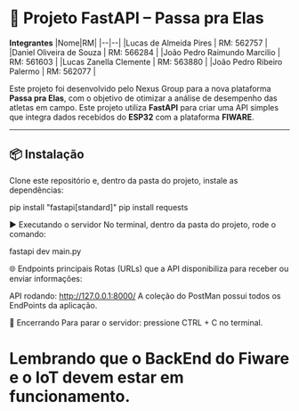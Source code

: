 # 🚀 Projeto FastAPI – Passa pra Elas
**Integrantes**
|Nome|RM|
|--|--|
|Lucas de Almeida Pires | RM: 562757 |
|Daniel Oliveira de Souza | RM: 566284 |
|João Pedro Raimundo Marcilio | RM: 561603 |
|Lucas Zanella Clemente | RM: 563880 |
|João Pedro Ribeiro Palermo | RM: 562077 |

Este projeto foi desenvolvido pelo Nexus Group para a nova plataforma **Passa pra Elas**, com o objetivo de otimizar a análise de desempenho das atletas em campo.
Este projeto utiliza **FastAPI** para criar uma API simples que integra dados recebidos do **ESP32** com a plataforma **FIWARE**.

---

## 📦 Instalação

Clone este repositório e, dentro da pasta do projeto, instale as dependências:

pip install "fastapi[standard]"
pip install requests

▶️ Executando o servidor
No terminal, dentro da pasta do projeto, rode o comando:

fastapi dev main.py

🌐 Endpoints principais
Rotas (URLs) que a API disponibiliza para receber ou enviar informações:

API rodando: http://127.0.0.1:8000/
A coleção do PostMan possui todos os EndPoints da aplicação.

🛑 Encerrando
Para parar o servidor: pressione CTRL + C no terminal.

<h1>Lembrando que o BackEnd do Fiware e o IoT devem estar em funcionamento.</h1>
